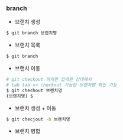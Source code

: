 ### branch

- 브랜치 생성

```bash
$ git branch 브랜치명
```

- 브랜치 목록

```bash
$ git branch
```

- 브랜치 이동

```bash
# git checkout 까지만 입력한 상태에서
# tab tab => checkout 가능한 브랜치명 확인 가능
$ git chechout 브랜치명
(브랜치명) $
```

- 브랜치 생성 + 이동

```bash
$ git checjout -b 브랜치명
```

- 브랜치 병합

